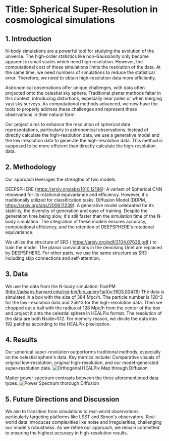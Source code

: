 
# Title: Spherical Super-Resolution in cosmological simulations
## 1. Introduction

N-body simulations are a powerful tool for studying the evolution of the universe.
The high-order statistics like non-Gaussianity only become apparent in small scales which need high resolution.
However, the computational cost of these simulations limits the resolution of the data.
At the same time, we need numbers of simulations to reduce the statistical error.
Therefore, we need to obtain high-resolution data more efficiently.

Astronomical observations offer unique challenges, with data often projected onto the celestial sky sphere. 
Traditional planar methods falter in this context, introducing distortions, especially near poles or when merging vast sky surveys. 
As computational methods advanced, we now have the tools to properly address these challenges and represent these observations in their natural form.

Our project aims to enhance the resolution of spherical data representations, particularly in astronomical observations.
Instead of directly calculate the high-resolution data, we use a generative model and the low-resolution data to generate the high-resolution data.
This method is supposed to be more efficient than directly calculate the high-resolution data.

## 2. Methodology
Our approach leverages the strengths of two models:

DEEPSPHERE (https://arxiv.org/abs/1810.12186): A variant of Spherical CNN renowned for its rotational equivariance and efficiency. However, it's traditionally utilized for classification tasks.
Diffusion Model (DDPM, https://arxiv.org/abs/2006.11239): A generative model celebrated for its stability, the diversity of generation and ease of training. 
Despite the generation time being slow, it's still faster than the simulation time of the N-body simulation.
The integration of these models ensures accuracy, computational efficiency, and the retention of DEEPSPHERE's rotational equivariance.

We utilize the structure of SR3 ( https://arxiv.org/pdf/2104.07636.pdf ) to train the model.
The planar convolutions in the denoising Unet are replaced by DEEPSPHERE.
For other parts, we use the same structure as SR3 including skip connections and self-attention.

## 3. Data
We use the data from the N-body simulation: FastPM (http://adsabs.harvard.edu/cgi-bin/bib_query?arXiv:1603.00476)
The data is simulated in a box with the size of 384 Mpc/h.
The particle number is 128^3 for the low-resolution data and 256^3 for the high-resolution data.
Then we chopped out a ball with the radius of 128 Mpc/h from the center of the box and project it onto the celestial sphere in HEALPix format.
The resolution of the data are both Nside=512.
For memory reason, we divide the data into 192 patches according to the HEALPix pixelization.

## 4. Results
Our spherical super-resolution outperforms traditional methods, especially on the celestial sphere's data. 
Key metrics include:
Comparative visuals of original low-resolution, original high-resolution, and our model-generated super-resolution data.
![Orthogonal HEALPix Map through Diffusion](https://github.com/IPMUCD3/SR-SPHERE/assets/26876924/e7d1ce1a-e267-4459-922b-fa9396b9a27c)

Matter power spectrum contrasts between the three aforementioned data types.
![Power Spectrum thorough Diffusion](https://github.com/IPMUCD3/SR-SPHERE/assets/26876924/5f9be2e8-1e60-42ee-bef8-268b33e06431)

## 5. Future Directions and Discussion
We aim to transition from simulations to real-world observations, particularly targeting platforms like LSST and Simon's observatory. Real-world data introduces complexities like noise and irregularities, challenging our model's robustness. As we refine our approach, we remain committed to ensuring the highest accuracy in high-resolution results.